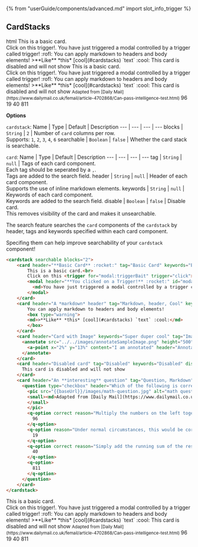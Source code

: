 {% from "userGuide/components/advanced.md" import slot_info_trigger %}

## CardStacks

<include src="codeAndOutputSeparate.md" boilerplate >
<variable name="highlightStyle">html</variable>
<variable name="code">
<cardstack searchable blocks="2">
    <card header="**Basic Card** :rocket:" tag="Basic Card" keywords="Basic">
        This is a basic card.<br>
        Click on this <trigger for="modal:triggerBait" trigger="click">trigger!</trigger>.
        <modal header="**You clicked on a Trigger!** :rocket:" id="modal:triggerBait">
          <md>You have just triggered a modal controlled by a trigger called trigger! :rofl:</md>
        </modal>
    </card>
    <card header="A *markdown* header" tag="Markdown, header, Cool" keywords="">
        You can apply markdown to headers and body elements!
        <box type="warning">
        <md>>**Like** *this* [cool](#cardstacks) `text` :cool:</md>
        </box>
    </card>
    <card header="Card with Image" keywords="Super duper cool" tag="Image, Cool">
      <annotate src="../../images/annotateSampleImage.png" height="500" alt="Sample Image">
        <a-point x="2%" y="13%" content="I am annotated" header="Annotated point"  opacity="0.2" size="20"/>
      </annotate>
    </card>
    <card header="Disabled card" tag="Disabled" keywords="Disabled" disabled>
      This card is disabled and will not show
    </card>
    <card header="An **interesting** question" tag="Question, Markdown" keywords="">
      <!-- Details of question omitted, check out the question component to learn more! -->
    </card>
</cardstack>
</variable>
<variable name="output">
<cardstack searchable blocks="2">
    <card header="**Basic Card** :rocket:" tag="Basic Card" keywords="Basic">
        This is a basic card.<br>
        Click on this <trigger for="modal:triggerBait" trigger="click">trigger!</trigger>.
        <modal header="**You clicked on a Trigger!** :rocket:" id="modal:triggerBait">
          <md>You have just triggered a modal controlled by a trigger called trigger! :rofl:</md>
        </modal>
    </card>
    <card header="A *markdown* header" tag="Markdown, header, Cool" keywords="">
        You can apply markdown to headers and body elements!
        <box type="warning">
        <md>>**Like** *this* [cool](#cardstacks) `text` :cool:</md>
        </box>
    </card>
    <card header="Card with Image" keywords="Super duper cool" tag="Image, Cool">
      <annotate src="../../images/annotateSampleImage.png" height="500" alt="Sample Image">
        <a-point x="2%" y="13%" content="I am annotated" header="Annotated point"  opacity="0.2" size="20"/>
      </annotate>
    </card>
    <card header="Disabled card" tag="Disabled" keywords="Disabled" disabled>
      This card is disabled and will not show
    </card>
    <card header="An **interesting** question" tag="Question, Markdown" keywords="">
      <question type="checkbox" header="Which of the following is correct?" hint="Think out of the box! :fas-box:">
        <pic src="{{baseUrl}}/images/math-question.jpg" alt="math question image" height="200" class="d-block mx-auto">
        <small><md>Adapted from [Daily Mail](https://www.dailymail.co.uk/femail/article-4702868/Can-pass-intelligence-test.html)</md>
        </small>
        </pic>
        <q-option correct reason="Multiply the numbers on the left together and add the leftmost number!">
          96
        </q-option>
        <q-option reason="Under normal circumstances, this would be correct.">
          19
        </q-option>
        <q-option correct reason="Simply add the running sum of the results as well!">
          40
        </q-option>
        <q-option>
          811
        </q-option>
      </question>
    </card>
</cardstack>
</variable>
</include>



****Options****

`cardstack`:
Name | Type | Default | Description
--- | --- | --- | ---
blocks | `String` | `2` | Number of `card` columns per row.<br> Supports: `1`, `2`, `3`, `4`, `6`
searchable | `Boolean` | `false` | Whether the card stack is searchable.

`card`:
Name | Type | Default | Description
--- | --- | --- | ---
tag | `String` | `null` | Tags of each card component.<br>Each tag should be seperated by a `,`.<br> Tags are added to the search field.
header | `String` | `null` | Header of each card component.<br> Supports the use of inline markdown elements.
keywords | `String` | `null` | Keywords of each card component.<br> Keywords are added to the search field.
disable | `Boolean` | `false` | Disable card. <br> This removes visibility of the card and makes it unsearchable. 
<box type="info">

The search feature searches the `card` components of the `cardstack` by header, tags and keywords specified within each card component. 

Specifing them can help improve searchability of your `cardstack` component!
</box>


<div id="short" class="d-none">

```html
<cardstack searchable blocks="2">
    <card header="**Basic Card** :rocket:" tag="Basic Card" keywords="Basic">
        This is a basic card.<br>
        Click on this <trigger for="modal:triggerBait" trigger="click">trigger!</trigger>.
        <modal header="**You clicked on a Trigger!** :rocket:" id="modal:triggerBait">
          <md>You have just triggered a modal controlled by a trigger called trigger! :rofl:</md>
        </modal>
    </card>
    <card header="A *markdown* header" tag="Markdown, header, Cool" keywords="">
        You can apply markdown to headers and body elements!
        <box type="warning">
        <md>>**Like** *this* [cool](#cardstacks) `text` :cool:</md>
        </box>
    </card>
    <card header="Card with Image" keywords="Super duper cool" tag="Image, Cool">
      <annotate src="../../images/annotateSampleImage.png" height="500" alt="Sample Image">
        <a-point x="2%" y="13%" content="I am annotated" header="Annotated point"  opacity="0.2" size="20"/>
      </annotate>
    </card>
    <card header="Disabled card" tag="Disabled" keywords="Disabled" disabled>
      This card is disabled and will not show
    </card>
    <card header="An **interesting** question" tag="Question, Markdown" keywords="">
      <question type="checkbox" header="Which of the following is correct?" hint="Think out of the box! :fas-box:">
        <pic src="{{baseUrl}}/images/math-question.jpg" alt="math question image" height="200" class="d-block mx-auto">
        <small><md>Adapted from [Daily Mail](https://www.dailymail.co.uk/femail/article-4702868/Can-pass-intelligence-test.html)</md>
        </small>
        </pic>
        <q-option correct reason="Multiply the numbers on the left together and add the leftmost number!">
          96
        </q-option>
        <q-option reason="Under normal circumstances, this would be correct.">
          19
        </q-option>
        <q-option correct reason="Simply add the running sum of the results as well!">
          40
        </q-option>
        <q-option>
          811
        </q-option>
      </question>
    </card>
</cardstack>
```
</div>

<div id="examples" class="d-none">

<cardstack searchable blocks="2">
    <card header="**Basic Card** :rocket:" tag="Basic Card" keywords="Basic">
        This is a basic card.<br>
        Click on this <trigger for="modal:triggerBait" trigger="click">trigger!</trigger>.
        <modal header="**You clicked on a Trigger!** :rocket:" id="modal:triggerBait">
          <md>You have just triggered a modal controlled by a trigger called trigger! :rofl:</md>
        </modal>
    </card>
    <card header="A *markdown* header" tag="Markdown, header, Cool" keywords="">
        You can apply markdown to headers and body elements!
        <box type="warning">
        <md>>**Like** *this* [cool](#cardstacks) `text` :cool:</md>
        </box>
    </card>
    <card header="Card with Image" keywords="Super duper cool" tag="Image, Cool">
      <annotate src="../../images/annotateSampleImage.png" height="500" alt="Sample Image">
        <a-point x="2%" y="13%" content="I am annotated" header="Annotated point"  opacity="0.2" size="20"/>
      </annotate>
    </card>
    <card header="Disabled card" tag="Disabled" keywords="Disabled" disabled>
      This card is disabled and will not show
    </card>
    <card header="An **interesting** question" tag="Question, Markdown" keywords="">
      <question type="checkbox" header="Which of the following is correct?" hint="Think out of the box! :fas-box:">
        <pic src="{{baseUrl}}/images/math-question.jpg" alt="math question image" height="200" class="d-block mx-auto">
        <small><md>Adapted from [Daily Mail](https://www.dailymail.co.uk/femail/article-4702868/Can-pass-intelligence-test.html)</md>
        </small>
        </pic>
        <q-option correct reason="Multiply the numbers on the left together and add the leftmost number!">
          96
        </q-option>
        <q-option reason="Under normal circumstances, this would be correct.">
          19
        </q-option>
        <q-option correct reason="Simply add the running sum of the results as well!">
          40
        </q-option>
        <q-option>
          811
        </q-option>
      </question>
    </card>
</cardstack>
</div>
